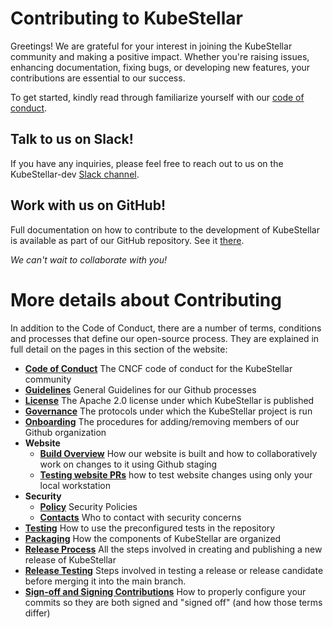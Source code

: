 # Contributing to KubeStellar
Greetings! We are grateful for your interest in joining the KubeStellar community and making a positive impact. Whether you're raising issues, enhancing documentation, fixing bugs, or developing new features, your contributions are essential to our success.

To get started, kindly read through familiarize yourself with our [code of conduct](../contribution-guidelines/coc.md).

## Talk to us on Slack!

If you have any inquiries, please feel free to reach out to us on the KubeStellar-dev [Slack channel](https://kubernetes.slack.com/archives/C058SUSL5AA/).

## Work with us on GitHub!

Full documentation on how to contribute to the development of KubeStellar is available as part of our GitHub repository. See it [there](https://github.com/kubestellar/kubestellar/blob/main/docs/content/direct/contributor.md).

*We can't wait to collaborate with you!*

# More details about Contributing

In addition to the Code of Conduct, there are a number of terms, conditions and processes that define our open-source process. They are explained in full detail on the pages in this section of the website:

- **[Code of Conduct](../contribution-guidelines/coc.md)** The CNCF code of conduct for the KubeStellar community
- **[Guidelines](../contribution-guidelines/CONTRIBUTING.md)** General Guidelines for our Github processes
- **[License](../contribution-guidelines/LICENSE.md)** The Apache 2.0 license under which KubeStellar is published
- **[Governance](../contribution-guidelines/governance.md)** The protocols under which the KubeStellar project is run
- **[Onboarding](../contribution-guidelines/onboarding.md)** The procedures for adding/removing members of our Github organization
- **Website**
    - **[Build Overview](../contribution-guidelines/operations/document-management.md)** How our website is built and how to collaboratively work on changes to it using Github staging
    - **[Testing website PRs](../contribution-guidelines/operations/testing-doc-prs.md)** how to test website changes using only your local workstation
- **Security**
    - **[Policy](../contribution-guidelines/security/security.md)** Security Policies
    - **[Contacts](../contribution-guidelines/security/security_contacts.md)** Who to contact with security concerns
- **[Testing](testing.md)** How to use the preconfigured tests in the repository
- **[Packaging](packaging.md)** How the components of KubeStellar are organized
- **[Release Process](release-notes.md)** All the steps involved in creating and publishing a new release of KubeStellar
- **[Release Testing](release-testing.md)** Steps involved in testing a release or release candidate before merging it into the main branch.
- **[Sign-off and Signing Contributions](pr-signoff.md)** How to properly configure your commits so they are both signed and "signed off" (and how those terms differ)

